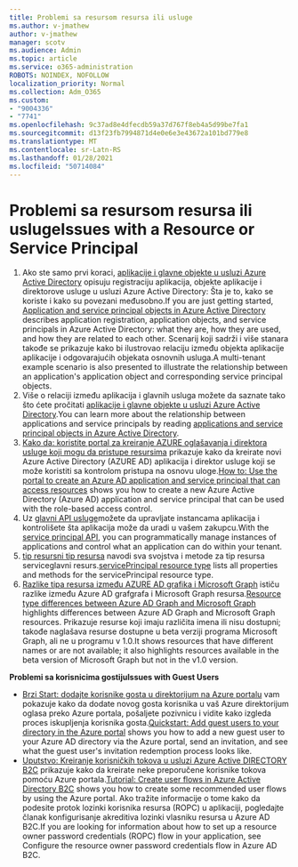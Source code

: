 ```yaml
---
title: Problemi sa resursom resursa ili usluge
ms.author: v-jmathew
author: v-jmathew
manager: scotv
ms.audience: Admin
ms.topic: article
ms.service: o365-administration
ROBOTS: NOINDEX, NOFOLLOW
localization_priority: Normal
ms.collection: Adm_O365
ms.custom:
- "9004336"
- "7741"
ms.openlocfilehash: 9c37ad8e4dfecdb59a37d767f8eb4a5d99be7fa1
ms.sourcegitcommit: d13f23fb7994871d4e0e6e3e43672a101bd779e8
ms.translationtype: MT
ms.contentlocale: sr-Latn-RS
ms.lasthandoff: 01/28/2021
ms.locfileid: "50714084"
---
```

# <a name="issues-with-a-resource-or-service-principal"></a><span data-ttu-id="8cecb-102">Problemi sa resursom resursa ili usluge</span><span class="sxs-lookup"><span data-stu-id="8cecb-102">Issues with a Resource or Service Principal</span></span>

1. <span data-ttu-id="8cecb-103">Ako ste samo prvi koraci, [aplikacije i glavne objekte u usluzi Azure Active Directory](https://docs.microsoft.com/azure/active-directory/develop/app-objects-and-service-principals) opisuju registraciju aplikacija, objekte aplikacije i direktorove usluge u usluzi Azure Active Directory: Šta je to, kako se koriste i kako su povezani međusobno.</span><span class="sxs-lookup"><span data-stu-id="8cecb-103">If you are just getting started, [Application and service principal objects in Azure Active Directory](https://docs.microsoft.com/azure/active-directory/develop/app-objects-and-service-principals) describes application registration, application objects, and service principals in Azure Active Directory: what they are, how they are used, and how they are related to each other.</span></span> <span data-ttu-id="8cecb-104">Scenarij koji sadrži i više stanara takođe se prikazuje kako bi ilustrovao relaciju između objekta aplikacije aplikacije i odgovarajućih objekata osnovnih usluga.</span><span class="sxs-lookup"><span data-stu-id="8cecb-104">A multi-tenant example scenario is also presented to illustrate the relationship between an application's application object and corresponding service principal objects.</span></span>
2. <span data-ttu-id="8cecb-105">Više o relaciji između aplikacija i glavnih usluga možete da saznate tako što ćete pročitati [aplikacije i glavne objekte u usluzi Azure Active Directory](https://docs.microsoft.com/azure/active-directory/develop/app-objects-and-service-principals).</span><span class="sxs-lookup"><span data-stu-id="8cecb-105">You can learn more about the relationship between applications and service principals by reading [applications and service principal objects in Azure Active Directory](https://docs.microsoft.com/azure/active-directory/develop/app-objects-and-service-principals).</span></span>
3. <span data-ttu-id="8cecb-106">[Kako da: koristite portal za kreiranje AZURE oglašavanja i direktora usluge koji mogu da pristupe resursima](https://docs.microsoft.com/azure/active-directory/develop/howto-create-service-principal-portal) prikazuje kako da kreirate novi Azure Active Directory (AZURE AD) aplikacija i direktor usluge koji se može koristiti sa kontrolom pristupa na osnovu uloge.</span><span class="sxs-lookup"><span data-stu-id="8cecb-106">[How to: Use the portal to create an Azure AD application and service principal that can access resources](https://docs.microsoft.com/azure/active-directory/develop/howto-create-service-principal-portal) shows you how to create a new Azure Active Directory (Azure AD) application and service principal that can be used with the role-based access control.</span></span>
4. <span data-ttu-id="8cecb-107">Uz [glavni API usluge](https://docs.microsoft.com/graph/api/resources/serviceprincipal)možete da upravljate instancama aplikacija i kontrolišete šta aplikacija može da uradi u vašem zakupcu.</span><span class="sxs-lookup"><span data-stu-id="8cecb-107">With the [service principal API](https://docs.microsoft.com/graph/api/resources/serviceprincipal), you can programmatically manage instances of applications and control what an application can do within your tenant.</span></span>
5. <span data-ttu-id="8cecb-108">[tip resursni tip resursa](https://docs.microsoft.com/graph/api/resources/serviceprincipal) navodi sva svojstva i metode za tip resursa serviceglavni resurs.</span><span class="sxs-lookup"><span data-stu-id="8cecb-108">[servicePrincipal resource type](https://docs.microsoft.com/graph/api/resources/serviceprincipal) lists all properties and methods for the servicePrincipal resource type.</span></span>
6. <span data-ttu-id="8cecb-109">[Razlike tipa resursa između AZURE AD grafika i Microsoft Graph](https://docs.microsoft.com/graph/migrate-azure-ad-graph-resource-differences) ističu razlike između Azure AD grafgrafa i Microsoft Graph resursa.</span><span class="sxs-lookup"><span data-stu-id="8cecb-109">[Resource type differences between Azure AD Graph and Microsoft Graph](https://docs.microsoft.com/graph/migrate-azure-ad-graph-resource-differences) highlights differences between Azure AD Graph and Microsoft Graph resources.</span></span> <span data-ttu-id="8cecb-110">Prikazuje resurse koji imaju različita imena ili nisu dostupni; takođe naglašava resurse dostupne u beta verziji programa Microsoft Graph, ali ne u programu v 1.0.</span><span class="sxs-lookup"><span data-stu-id="8cecb-110">It shows resources that have different names or are not available; it also highlights resources available in the beta version of Microsoft Graph but not in the v1.0 version.</span></span>

<span data-ttu-id="8cecb-111">**Problemi sa korisnicima gostiju**</span><span class="sxs-lookup"><span data-stu-id="8cecb-111">**Issues with Guest Users**</span></span>

- <span data-ttu-id="8cecb-112">[Brzi Start: dodajte korisnike gosta u direktorijum na Azure portalu](https://docs.microsoft.com/azure/active-directory/external-identities/b2b-quickstart-add-guest-users-portal#prerequisites) vam pokazuje kako da dodate novog gosta korisnika u vaš Azure direktorijum oglasa preko Azure portala, pošaljete pozivnicu i vidite kako izgleda proces iskupljenja korisnika gosta.</span><span class="sxs-lookup"><span data-stu-id="8cecb-112">[Quickstart: Add guest users to your directory in the Azure portal](https://docs.microsoft.com/azure/active-directory/external-identities/b2b-quickstart-add-guest-users-portal#prerequisites) shows you how to add a new guest user to your Azure AD directory via the Azure portal, send an invitation, and see what the guest user's invitation redemption process looks like.</span></span>
- <span data-ttu-id="8cecb-113">[Uputstvo: Kreiranje korisničkih tokova u usluzi Azure Active DIRECTORY B2C](https://docs.microsoft.com/azure/active-directory-b2c/tutorial-create-user-flows) prikazuje kako da kreirate neke preporučene korisnike tokova pomoću Azure portala.</span><span class="sxs-lookup"><span data-stu-id="8cecb-113">[Tutorial: Create user flows in Azure Active Directory B2C](https://docs.microsoft.com/azure/active-directory-b2c/tutorial-create-user-flows) shows you how to create some recommended user flows by using the Azure portal.</span></span> <span data-ttu-id="8cecb-114">Ako tražite informacije o tome kako da podesite protok lozinki korisnika resursa (ROPC) u aplikaciji, pogledajte članak konfigurisanje akreditiva lozinki vlasniku resursa u Azure AD B2C.</span><span class="sxs-lookup"><span data-stu-id="8cecb-114">If you are looking for information about how to set up a resource owner password credentials (ROPC) flow in your application, see Configure the resource owner password credentials flow in Azure AD B2C.</span></span>
